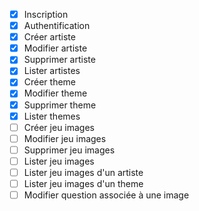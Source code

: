 - [X] Inscription
- [X] Authentification
- [X] Créer artiste
- [X] Modifier artiste
- [X] Supprimer artiste
- [X] Lister artistes
- [X] Créer theme
- [X] Modifier theme
- [X] Supprimer theme
- [X] Lister themes
- [ ] Créer jeu images
- [ ] Modifier jeu images
- [ ] Supprimer jeu images
- [ ] Lister jeu images
- [ ] Lister jeu images d'un artiste
- [ ] Lister jeu images d'un theme
- [ ] Modifier question associée à une image
